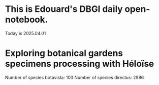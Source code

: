 # This is Edouard's DBGI daily open-notebook.

Today is 2025.04.01

# Exploring botanical gardens specimens processing with Héloïse

Number of species botavista: 100
Number of species directus: 2986

